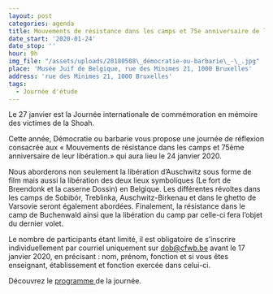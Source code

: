 ```yaml
---
layout: post
categories: agenda
title: Mouvements de résistance dans les camps et 75e anniversaire de leur libération
date_start: '2020-01-24'
date_stop: ''
hour: 9h
img_file: "/assets/uploads/20180508\_démocratie-ou-barbarie\_-\_.jpg"
place: 'Musée Juif de Belgique, rue des Minimes 21, 1000 Bruxelles'
address: 'rue des Minimes 21, 1000 Bruxelles'
tags:
  - Journée d'étude
---
```

Le 27 janvier est la Journée internationale de commémoration en mémoire des victimes de la Shoah.

Cette année, Démocratie ou barbarie vous propose une journée de réflexion consacrée aux « Mouvements de résistance dans les camps et 75ème anniversaire de leur libération.» qui aura lieu le 24 janvier 2020.

Nous aborderons non seulement la libération d’Auschwitz sous forme de film mais aussi la libération des deux lieux symboliques (Le fort de Breendonk et la caserne Dossin) en Belgique. Les différentes révoltes dans les camps de Sobibór, Treblinka, Auschwitz-Birkenau et dans le ghetto de Varsovie seront également abordées. Finalement, la résistance dans le camp de Buchenwald ainsi que la libération du camp par celle-ci fera l’objet du dernier volet.

Le nombre de participants étant limité, il est obligatoire de s’inscrire individuellement par courriel uniquement sur dob@cfwb.be avant le 17 janvier 2020, en précisant : nom, prénom, fonction et si vous êtes enseignant, établissement et fonction exercée dans celui-ci.   

Découvrez le [programme ](http://www.democratieoubarbarie.cfwb.be/index.php?eID=tx_nawsecuredl&u=0&g=0&hash=86db4ac92877c51ea7e28c7492bbacb4934868b8&file=fileadmin/sites/dob/upload/dob_super_editor/dob_editor/Newsletter/Newsletter_novembre_2019/Programme.pdf)de la journée.
